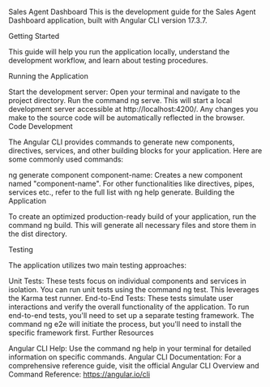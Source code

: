Sales Agent Dashboard
This is the development guide for the Sales Agent Dashboard application, built with Angular CLI version 17.3.7.

Getting Started

This guide will help you run the application locally, understand the development workflow, and learn about testing procedures.

Running the Application

Start the development server:
Open your terminal and navigate to the project directory.
Run the command ng serve. This will start a local development server accessible at http://localhost:4200/.
Any changes you make to the source code will be automatically reflected in the browser.
Code Development

The Angular CLI provides commands to generate new components, directives, services, and other building blocks for your application. Here are some commonly used commands:

ng generate component component-name: Creates a new component named "component-name".
For other functionalities like directives, pipes, services etc., refer to the full list with ng help generate.
Building the Application

To create an optimized production-ready build of your application, run the command ng build. This will generate all necessary files and store them in the dist directory.

Testing

The application utilizes two main testing approaches:

Unit Tests: These tests focus on individual components and services in isolation. You can run unit tests using the command ng test. This leverages the Karma test runner.
End-to-End Tests: These tests simulate user interactions and verify the overall functionality of the application. To run end-to-end tests, you'll need to set up a separate testing framework. The command ng e2e will initiate the process, but you'll need to install the specific framework first.
Further Resources

Angular CLI Help: Use the command ng help in your terminal for detailed information on specific commands.
Angular CLI Documentation: For a comprehensive reference guide, visit the official Angular CLI Overview and Command Reference: https://angular.io/cli
